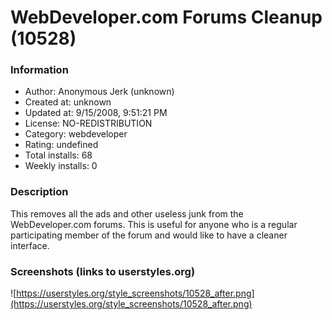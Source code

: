 # WebDeveloper.com Forums Cleanup (10528)

### Information
- Author: Anonymous Jerk (unknown)
- Created at: unknown
- Updated at: 9/15/2008, 9:51:21 PM
- License: NO-REDISTRIBUTION
- Category: webdeveloper
- Rating: undefined
- Total installs: 68
- Weekly installs: 0


### Description
This removes all the ads and other useless junk from the WebDeveloper.com forums. This is useful for anyone who is a regular participating member of the forum and would like to have a cleaner interface.


### Screenshots (links to userstyles.org)
![https://userstyles.org/style_screenshots/10528_after.png](https://userstyles.org/style_screenshots/10528_after.png)



